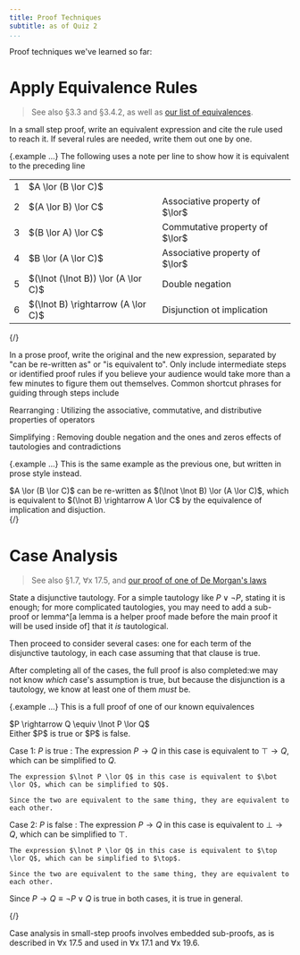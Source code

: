 ```yaml
---
title: Proof Techniques
subtitle: as of Quiz 2
...
```


Proof techniques we've learned so far:

# Apply Equivalence Rules

> See also §3.3 and §3.4.2, as well as [our list of equivalences](axioms.html#equivalences).

In a small step proof, write an equivalent expression and cite the rule used to reach it. If several rules are needed, write them out one by one.

{.example ...} The following uses a note per line to show how it is equivalent to the preceding line

<table class="TFL">
<tr><td>1</td><td>$A \lor (B \lor C)$</td></tr>
<tr><td>2</td><td>$(A \lor B) \lor C$</td><td>Associative property of $\lor$</tr>
<tr><td>3</td><td>$(B \lor A) \lor C$</td><td>Commutative property of $\lor$</tr>
<tr><td>4</td><td>$B \lor (A \lor C)$</td><td>Associative property of $\lor$</tr>
<tr><td>5</td><td>$(\lnot (\lnot B)) \lor (A \lor C)$</td><td>Double negation</tr>
<tr><td>6</td><td>$(\lnot B) \rightarrow (A \lor C)$</td><td>Disjunction ot implication</tr>
</table>
{/}

In a prose proof, write the original and the new expression, separated by "can be re-written as" or "is equivalent to". Only include intermediate steps or identified proof rules if you believe your audience would take more than a few minutes to figure them out themselves.
Common shortcut phrases for guiding through steps include

Rearranging
:   Utilizing the associative, commutative, and distributive properties of operators

Simplifying
:   Removing double negation and the ones and zeros effects of tautologies and contradictions

{.example ...} This is the same example as the previous one, but written in prose style instead.

<div class="snippet">
$A \lor (B \lor C)$ can be re-written as $(\lnot \lnot B) \lor (A \lor C)$, which is equivalent to $(\lnot B) \rightarrow A \lor C$ by the equivalence of implication and disjuction.
</div>
{/}

# Case Analysis

> See also §1.7, ∀x 17.5, and [our proof of one of De Morgan's laws](demogan.html)

State a disjunctive tautology.
For a simple tautology like $P \lor \lnot P$, stating it is enough;
for more complicated tautologies, you may need to add a sub-proof or lemma^[a lemma is a helper proof made before the main proof it will be used inside of] that it *is* tautological.

Then proceed to consider several cases: one for each term of the disjunctive tautology, in each case assuming that that clause is true.

After completing all of the cases, the full proof is also completed:we may not know *which* case's assumption is true, but because the disjunction is a tautology, we know at least one of them *must* be.

{.example ...} This is a full proof of one of our known equivalences

<div class="theorem">
$P \rightarrow Q \equiv \lnot P \lor Q$
</div>

<div class="proof">
Either $P$ is true or $P$ is false.

Case 1: $P$ is true
:   The expression $P \rightarrow Q$ in this case is equivalent to $\top \rightarrow Q$, which can be simplified to $Q$.
    
    The expression $\lnot P \lor Q$ in this case is equivalent to $\bot \lor Q$, which can be simplified to $Q$.
    
    Since the two are equivalent to the same thing, they are equivalent to each other.

Case 2: $P$ is false
:   The expression $P \rightarrow Q$ in this case is equivalent to $\bot \rightarrow Q$, which can be simplified to $\top$.
    
    The expression $\lnot P \lor Q$ in this case is equivalent to $\top \lor Q$, which can be simplified to $\top$.
    
    Since the two are equivalent to the same thing, they are equivalent to each other.

Since $P \rightarrow Q \equiv \lnot P \lor Q$ is true in both cases, it is true in general.

</div>
{/}

Case analysis in small-step proofs involves embedded sub-proofs, as is described in ∀x 17.5 and used in ∀x 17.1 and ∀x 19.6.



